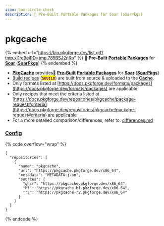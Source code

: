 ```yaml
---
icon: box-circle-check
description: 📀 Pre-Built Portable Packages for Soar (SoarPkgs)
---
```


# pkgcache

{% embed url="https://bin.pkgforge.dev/list.gif?tmp.xl1re9eiPD=tmp.785BSJ2nRp" %}
📀 **Pre-Built** [**Portable Packages**](../../formats/packages/) for [**Soar**](https://github.com/pkgforge/soar) ([**SoarPkgs**](https://github.com/pkgforge/soarpkgs))
{% endembed %}

* [**PkgCache**](https://github.com/pkgforge/pkgcache) provides📀 [**Pre-Built**](cache.md) [**Portable Packages**](../../formats/packages/) for [**Soar**](https://github.com/pkgforge/soar) ([**SoarPkgs**](https://github.com/pkgforge/soarpkgs))
* [Build recipes](https://github.com/pkgforge/bincache/blob/main/SBUILD_LIST.json) (<mark style="color:purple;">**`SBUILD`**</mark>) are built from source & uploaded to the [**Cache**](cache.md).
* Only formats listed at [https://docs.pkgforge.dev/formats/packages](https://docs.pkgforge.dev/formats/packages) are applicable.
* Only recipes that meet the criteria listed at [https://docs.pkgforge.dev/repositories/pkgcache/package-request#criteria](https://docs.pkgforge.dev/repositories/pkgcache/package-request#criteria) are applicable
* For a more detailed comparison/differences, refer to: [differences.md](../soarpkgs/differences.md "mention")

### [Config](https://soar.qaidvoid.dev/configuration#repository-configuration)

{% code overflow="wrap" %}
```jsonp
{
  "repositories": [
    {
      "name": "pkgcache",
      "url": "https://pkgcache.pkgforge.dev/x86_64",
      "metadata": "METADATA.json",
      "sources": {
        "ghcr": "https://pkgcache.pkgforge.dev/x86_64",
        "hf": "https://pkgcache-hf.pkgforge.dev/x86_64",
        "r2": "https://pkgcache-r2.pkgforge.dev/x86_64"
      }
    }
  ]
}
```
{% endcode %}
